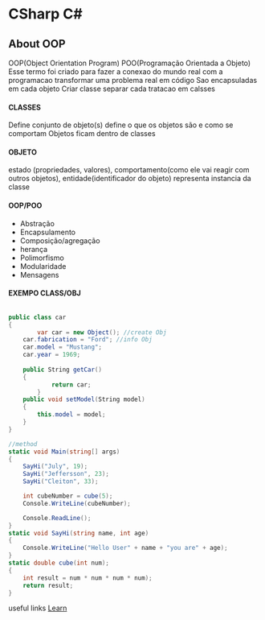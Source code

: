 # CSharp C#
## About OOP
  OOP(Object Orientation Program) POO(Programação Orientada a Objeto)
  Esse termo foi criado para fazer a conexao do mundo real com a programacao
  transformar uma problema real em código 
  Sao encapsuladas em cada objeto
	Criar classe separar cada tratacao em calsses
  
#### CLASSES
Define conjunto de objeto(s) define o que os objetos são e como se comportam
Objetos ficam dentro de classes
#### OBJETO
estado (propriedades, valores), comportamento(como ele vai reagir com outros objetos), entidade(identificador do objeto)
representa instancia da classe

#### OOP/POO
- Abstração
- Encapsulamento
- Composição/agregação
- herança
- Polimorfismo
- Modularidade
- Mensagens

#### EXEMPO CLASS/OBJ

```csharp

public class car
{
    	var car = new Object(); //create Obj
	car.fabrication = "Ford"; //info Obj
	car.model = "Mustang";
	car.year = 1969;
	
	public String getCar() 
	{
        	return car;
    	}
	public void setModel(String model)
	{
		this.model = model;
	}
}
```
```csharp
//method
static void Main(string[] args)
{
    SayHi("July", 19);
    SayHi("Jeffersson", 23);
    SayHi("Cleiton", 33);

    int cubeNumber = cube(5);
    Console.WriteLine(cubeNumber);

    Console.ReadLine();
}
static void SayHi(string name, int age)
{
    Console.WriteLine("Hello User" + name + "you are" + age);
}
static double cube(int num);
{
    int result = num * num * num * num);
    return result;
}
```
useful links
[Learn](https://onlinecursosgratuitos.com/10-apostilas-de-linguagem-c-c-e-c-para-download-em-pdf/)
